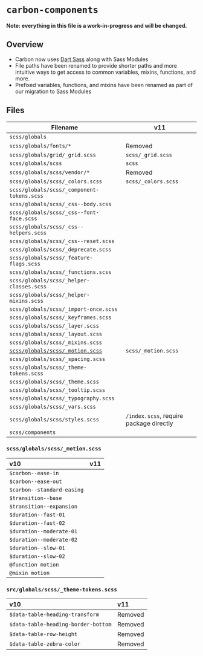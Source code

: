 # `carbon-components`

**Note: everything in this file is a work-in-progress and will be changed.**

## Overview

- Carbon now uses [Dart Sass](https://npmjs.com/package/sass) along with Sass
  Modules
- File paths have been renamed to provide shorter paths and more intuitive ways
  to get access to common variables, mixins, functions, and more.
- Prefixed variables, functions, and mixins have been renamed as part of our
  migration to Sass Modules

## Files

| Filename                                                        | v11                                     |
| --------------------------------------------------------------- | --------------------------------------- |
| `scss/globals`                                                  |                                         |
| `scss/globals/fonts/*`                                          | Removed                                 |
| `scss/globals/grid/_grid.scss`                                  | `scss/_grid.scss`                       |
| `scss/globals/scss`                                             | `scss`                                  |
| `scss/globals/scss/vendor/*`                                    | Removed                                 |
| `scss/globals/scss/_colors.scss`                                | `scss/_colors.scss`                     |
| `scss/globals/scss/_component-tokens.scss`                      |                                         |
| `scss/globals/scss/_css--body.scss`                             |                                         |
| `scss/globals/scss/_css--font-face.scss`                        |                                         |
| `scss/globals/scss/_css--helpers.scss`                          |                                         |
| `scss/globals/scss/_css--reset.scss`                            |                                         |
| `scss/globals/scss/_deprecate.scss`                             |                                         |
| `scss/globals/scss/_feature-flags.scss`                         |                                         |
| `scss/globals/scss/_functions.scss`                             |                                         |
| `scss/globals/scss/_helper-classes.scss`                        |                                         |
| `scss/globals/scss/_helper-mixins.scss`                         |                                         |
| `scss/globals/scss/_import-once.scss`                           |                                         |
| `scss/globals/scss/_keyframes.scss`                             |                                         |
| `scss/globals/scss/_layer.scss`                                 |                                         |
| `scss/globals/scss/_layout.scss`                                |                                         |
| `scss/globals/scss/_mixins.scss`                                |                                         |
| [`scss/globals/scss/_motion.scss`](#scssglobalsscss_motionscss) | `scss/_motion.scss`                     |
| `scss/globals/scss/_spacing.scss`                               |                                         |
| `scss/globals/scss/_theme-tokens.scss`                          |                                         |
| `scss/globals/scss/_theme.scss`                                 |                                         |
| `scss/globals/scss/_tooltip.scss`                               |                                         |
| `scss/globals/scss/_typography.scss`                            |                                         |
| `scss/globals/scss/_vars.scss`                                  |                                         |
| `scss/globals/scss/styles.scss`                                 | `/index.scss`, require package directly |
| `scss/components`                                               |                                         |

### `scss/globals/scss/_motion.scss`

| v10                        | v11 |
| :------------------------- | :-- |
| `$carbon--ease-in`         |     |
| `$carbon--ease-out`        |     |
| `$carbon--standard-easing` |     |
| `$transition--base`        |     |
| `$transition--expansion`   |     |
| `$duration--fast-01`       |     |
| `$duration--fast-02`       |     |
| `$duration--moderate-01`   |     |
| `$duration--moderate-02`   |     |
| `$duration--slow-01`       |     |
| `$duration--slow-02`       |     |
| `@function motion`         |     |
| `@mixin motion`            |     |

### `src/globals/scss/_theme-tokens.scss`

| v10                                 | v11     |
| :---------------------------------- | :------ |
| `$data-table-heading-transform`     | Removed |
| `$data-table-heading-border-bottom` | Removed |
| `$data-table-row-height`            | Removed |
| `$data-table-zebra-color`           | Removed |
